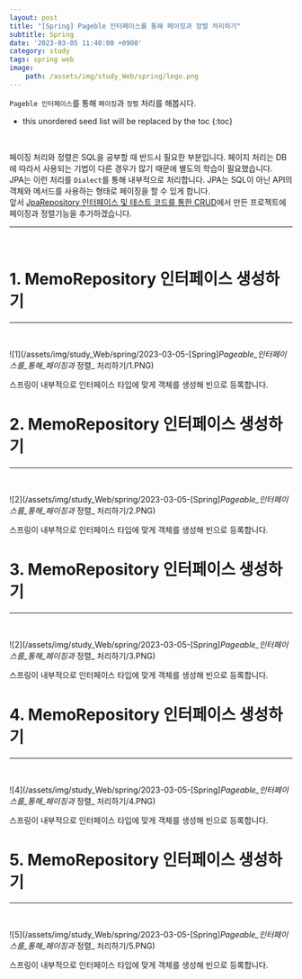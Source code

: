 ```yaml
---
layout: post
title: "[Spring] Pageble 인터페이스를 통해 페이징과 정렬 처리하기"
subtitle: Spring
date: '2023-03-05 11:40:00 +0900'
category: study
tags: spring web
image:
    path: /assets/img/study_Web/spring/logo.png
---
```


`Pageble 인터페이스`를 통해 `페이징`과 `정렬` 처리를 해봅시다.

<!--more-->

* this unordered seed list will be replaced by the toc
{:toc}
<br>

페이징 처리와 정렬은 SQL을 공부할 때 반드시 필요한 부분입니다. 페이지 처리는 DB에 따라서 사용되는 기법이 다른 경우가 많기 때문에 별도의 학습이 필요했습니다.<br>
JPA는 이런 처리를 `Dialect`를 통해 내부적으로 처리합니다. JPA는 SQL이 아닌 API의 객체와 메서드를 사용하는 형태로 페이징을 할 수 있게 합니다.<br>
앞서 [JpaRepository 인터페이스 및 테스트 코드를 통한 CRUD](https://heesung98.github.io/study/Spring-_Spring_Data_JPA%EB%A5%BC_%EC%9D%B4%EC%9A%A9%ED%95%98%EB%8A%94_%ED%94%84%EB%A1%9C%EC%A0%9D%ED%8A%B8_%EC%83%9D%EC%84%B1%ED%95%98%EA%B8%B0.html)에서 만든 프로젝트에 페이징과 정렬기능을 추가하겠습니다.

---
<br>

# 1. MemoRepository 인터페이스 생성하기
---
<br>

![1](/assets/img/study_Web/spring/2023-03-05-[Spring]_Pageable_인터페이스를_통해_페이징과_ 정렬_ 처리하기/1.PNG)
<br>

스프링이 내부적으로 인터페이스 타입에 맞게 객체를 생성해 빈으로 등록합니다.<br>

# 2. MemoRepository 인터페이스 생성하기
---
<br>

![2](/assets/img/study_Web/spring/2023-03-05-[Spring]_Pageable_인터페이스를_통해_페이징과_ 정렬_ 처리하기/2.PNG)
<br>

스프링이 내부적으로 인터페이스 타입에 맞게 객체를 생성해 빈으로 등록합니다.<br>

# 3. MemoRepository 인터페이스 생성하기
---
<br>

![2](/assets/img/study_Web/spring/2023-03-05-[Spring]_Pageable_인터페이스를_통해_페이징과_ 정렬_ 처리하기/3.PNG)
<br>

스프링이 내부적으로 인터페이스 타입에 맞게 객체를 생성해 빈으로 등록합니다.<br>


# 4. MemoRepository 인터페이스 생성하기
---
<br>

![4](/assets/img/study_Web/spring/2023-03-05-[Spring]_Pageable_인터페이스를_통해_페이징과_ 정렬_ 처리하기/4.PNG)
<br>

스프링이 내부적으로 인터페이스 타입에 맞게 객체를 생성해 빈으로 등록합니다.<br>

# 5. MemoRepository 인터페이스 생성하기
---
<br>

![5](/assets/img/study_Web/spring/2023-03-05-[Spring]_Pageable_인터페이스를_통해_페이징과_ 정렬_ 처리하기/5.PNG)
<br>

스프링이 내부적으로 인터페이스 타입에 맞게 객체를 생성해 빈으로 등록합니다.<br>
